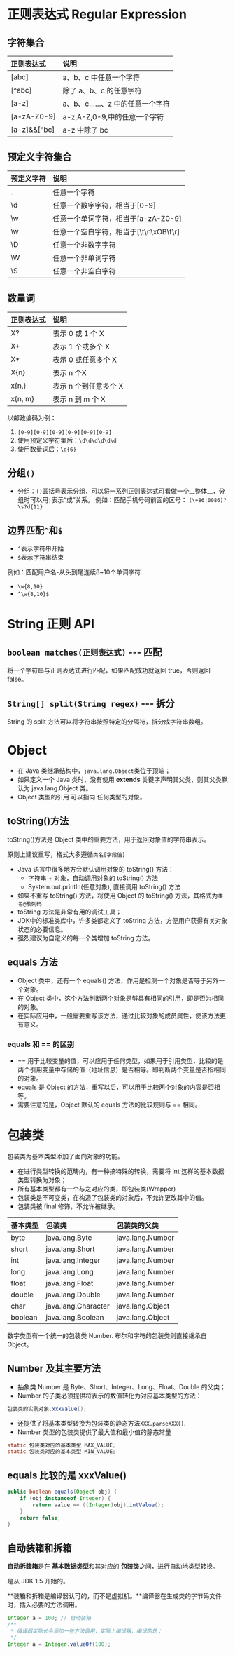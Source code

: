 # 正则表达式 Regular Expression

## 字符集合

|正则表达式|说明|
|:-|:-|
|[abc]|a、b、c 中任意一个字符|
|[^abc]|除了 a、b、c 的任意字符|
|[a-z]|a、b、c……、z 中的任意一个字符|
|[a-zA-Z0-9]|a-z,A-Z,0-9,中的任意一个字符|
|[a-z]&&[^bc]|a-z 中除了 bc|

## 预定义字符集合

|预定义字符|说明|
|:-|:-|
|.|任意一个字符|
|\d|任意一个数字字符，相当于[0-9]|
|\w|任意一个单词字符，相当于[a-zA-Z0-9]|
|\w|任意一个空白字符，相当于[\t\n\xOB\f\r]|
|\D|任意一个非数字字符|
|\W|任意一个非单词字符|
|\S|任意一个非空白字符|


## 数量词

|正则表达式|说明|
|:-|:-|
|X?|表示 0 或 1 个 X|
|X+|表示 1 个或多个 X|
|X*|表示 0 或任意多个 X|
|X{n}|表示 n 个X|
|x{n,}|表示 n 个到任意多个 X|
|x{n, m}|表示 n 到 m 个 X |

以邮政编码为例：
1. `[0-9][0-9][0-9][0-9][0-9][0-9]`
2. 使用预定义字符集后：`\d\d\d\d\d\d`
3. 使用数量词后：`\d{6}`

## 分组`()`

- 分组：`()`圆括号表示分组，可以将一系列正则表达式可看做一个__整体__，分组时可以用`|`表示“或”关系。
例如：匹配手机号码前面的区号：
`(\+86|0086)?\s?d{11}`

## 边界匹配`^`和`$`

- `^`表示字符串开始
- `$`表示字符串结束

例如：匹配用户名-从头到尾连续8~10个单词字符
- `\w{8,10}`
- `^\w{8,10}$`



# String 正则 API


## `boolean matches(正则表达式)`  --- 匹配

将一个字符串与正则表达式进行匹配，如果匹配成功就返回 true，否则返回 false。

## `String[] split(String regex)`  --- 拆分
String 的 split 方法可以将字符串按照特定的分隔符，拆分成字符串数组。





# Object 

- 在 Java 类继承结构中，`java.lang.Object`类位于顶端；
- 如果定义一个 Java 类时，没有使用 __extends__ 关键字声明其父类，则其父类默认为 java.lang.Object 类。
- Object 类型的引用 可以指向 任何类型的对象。


## toString()方法

toString()方法是 Object 类中的重要方法，用于返回对象值的字符串表示。



原则上建议重写，格式大多遵循`类名[字段值]`

- Java 语言中很多地方会默认调用对象的 toString() 方法：
    + 字符串 + 对象，自动调用对象的 toString() 方法
    + System.out.println(任意对象), 直接调用 toString() 方法
- 如果不重写 toString() 方法，将使用 Object 的 toString() 方法，其格式为`类名@散列码`
- toString 方法是非常有用的调试工具；
- JDK中的标准类库中，许多类都定义了 toString 方法，方便用户获得有关对象状态的必要信息。
- 强烈建议为自定义的每一个类增加 toString 方法。

## equals 方法
- Object 类中，还有一个 equals() 方法，作用是检测一个对象是否等于另外一个对象。
- 在 Object 类中，这个方法判断两个对象是够具有相同的引用，即是否为相同的对象。
- 在实际应用中，一般需要重写该方法，通过比较对象的成员属性，使该方法更有意义。


### equals 和 == 的区别

- == 用于比较变量的值，可以应用于任何类型，如果用于引用类型，比较的是两个引用变量中存储的值（地址信息）是否相等。即判断两个变量是否指相同的对象。
- equals 是 Object 的方法，重写以后，可以用于比较两个对象的内容是否相等。
- 需要注意的是，Object 默认的 equals 方法的比较规则与 == 相同。





# 包装类
包装类为基本类型添加了面向对象的功能。

- 在进行类型转换的范畴内，有一种搞特殊的转换，需要将 int 这样的基本数据类型转换为对象；
- 所有基本类型都有一个与之对应的类，即包装类(Wrapper)
- 包装类是不可变类，在构造了包装类的对象后，不允许更改其中的值。
- 包装类被 final 修饰，不允许被继承。

|基本类型|包装类|包装类的父类|
|:------|:----|:---------|
|byte|java.lang.Byte|java.lang.Number|
|short|java.lang.Short|java.lang.Number|
|int|java.lang.Integer|java.lang.Number|
|long|java.lang.Long|java.lang.Number|
|float|java.lang.Float|java.lang.Number|
|double|java.lang.Double|java.lang.Number|
|char|java.lang.Character|java.lang.Object|
|boolean|java.lang.Boolean|java.lang.Object|

数字类型有一个统一的包装类 Number. 布尔和字符的包装类则直接继承自 Object。

## Number 及其主要方法
- 抽象类 Number 是 Byte、Short、Integer、Long、Float、Double 的父类；
- Number 的子类必须提供将表示的数值转化为对应基本类型的方法：
```java
包装类的实例对象.xxxValue();
```
- 还提供了将基本类型转换为包装类的静态方法`XXX.parseXXX()`.
- Number 类型的包装类提供了最大值和最小值的静态常量
```java
static 包装类对应的基本类型 MAX_VALUE;
static 包装类对应的基本类型 MIN_VALUE;
```

## equals 比较的是 xxxValue()
```java
public boolean equals(Object obj) {
    if (obj instanceof Integer) {
        return value == ((Integer)obj).intValue();
    }
    return false;
}
```


## 自动装箱和拆箱

**自动拆装箱**是在 **基本数据类型**和其对应的 **包装类**之间，进行自动地类型转换。

是从 JDK 1.5 开始的。

**装箱和拆箱是编译器认可的，而不是虚拟机。**编译器在生成类的字节码文件时，插入必要的方法调用。
```java
Integer a = 100; // 自动装箱
/**
 * 编译器实际长会添加一些方法调用，实际上编译器，编译的是：
 */
Integer a = Integer.valueOf(100);
```



